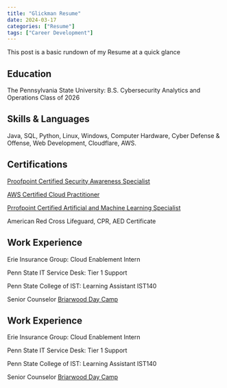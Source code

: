 ```yaml
---
title: "Glickman Resume"
date: 2024-03-17
categories: ["Resume"]
tags: ["Career Development"]
---
```

This post is a basic rundown of my Resume at a quick glance

## Education

The Pennsylvania State University: B.S. Cybersecurity Analytics and Operations Class of 2026

## Skills & Languages

Java, SQL, Python, Linux, Windows, Computer Hardware, Cyber Defense & Offense, Web Development, Cloudflare, AWS.

## Certifications

[Proofpoint Certified Security Awareness Specialist](https://www.credly.com/badges/20e271e9-1d32-40c8-87bb-9eb2428fe2be/linked_in_profile)

[AWS Certified Cloud Practitioner](https://www.credly.com/badges/09e3392c-3d26-43eb-b85e-b0d415937379/linked_in_profile)

[Prrofpoint Certified Artificial and Machine Learning Specialist](https://www.credly.com/badges/4941493f-6220-403c-8a09-3f5feaacdca0/linked_in_profile)

American Red Cross Lifeguard, CPR, AED Certificate


## Work Experience

Erie Insurance Group: Cloud Enablement Intern

Penn State IT Service Desk: Tier 1 Support

Penn State College of IST: Learning Assistant IST140

Senior Counselor [Briarwood Day Camp](https://www.briarwooddaycamp.com/)

## Work Experience

Erie Insurance Group: Cloud Enablement Intern

Penn State IT Service Desk: Tier 1 Support

Penn State College of IST: Learning Assistant IST140

Senior Counselor [Briarwood Day Camp](https://www.briarwooddaycamp.com/)



